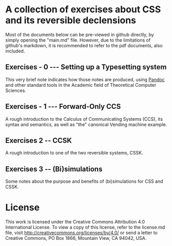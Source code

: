 # A collection of exercises about CSS and its reversible declensions  

Most of the documents below can be pre-viewed in github directly, by simply opening the "main.md" file.
However, due to the limitations of github's markdown, it is recommended to refer to the pdf documents, also included.

## Exercises - 0 --- Setting up a Typesetting system

This very brief note indicates how those notes are produced, using [Pandoc](https://pandoc.org/installing.html) and other standard tools in the Academic field of Theoretical Computer Sciences.

## Exercises - 1 --- Forward-Only CCS

A rough introduction to the Calculus of Communicating Systems (CCS), its syntax and semantics, as well as "the" canonical Vending machine example.

## Exercises 2 -- CCSK

A rough introduction to one of the two reversible systems, CSSK.

## Exercises 3 -- (Bi)simulations

Some notes about the purpose and benefits of (bi)simulations for CSS and CSSK.

# License

This work is licensed under the Creative Commons Attribution 4.0 International License. To view a copy of this license, refer to the license.md file, visit http://creativecommons.org/licenses/by/4.0/ or send a letter to Creative Commons, PO Box 1866, Mountain View, CA 94042, USA.
